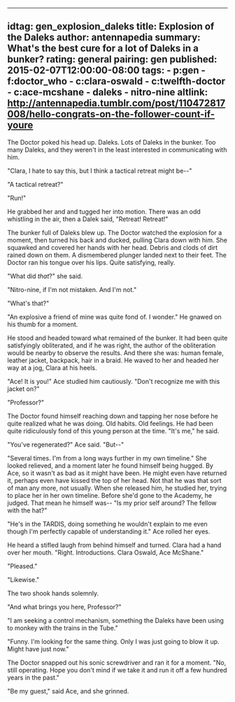 ---
idtag: gen_explosion_daleks
title: Explosion of the Daleks
author: antennapedia
summary: What's the best cure for a lot of Daleks in a bunker?
rating: general
pairing: gen
published: 2015-02-07T12:00:00-08:00
tags:
    - p:gen
    - f:doctor_who
    - c:clara-oswald
    - c:twelfth-doctor
    - c:ace-mcshane
    - daleks
    - nitro-nine
altlink: http://antennapedia.tumblr.com/post/110472817008/hello-congrats-on-the-follower-count-if-youre
--
The Doctor poked his head up. Daleks. Lots of Daleks in the bunker. Too many Daleks, and they weren't in the least interested in communicating with him.

"Clara, I hate to say this, but I think a tactical retreat might be--"

"A tactical retreat?"

"Run!"

He grabbed her and and tugged her into motion. There was an odd whistling in the air, then a Dalek said, "Retreat! Retreat!"

The bunker full of Daleks blew up. The Doctor watched the explosion for a moment, then turned his back and ducked, pulling Clara down with him. She squawked and covered her hands with her head. Debris and clods of dirt rained down on them. A dismembered plunger landed next to their feet. The Doctor ran his tongue over his lips. Quite satisfying, really.

"What did *that*?" she said.

"Nitro-nine, if I'm not mistaken. And I'm not."

"What's that?"

"An explosive a friend of mine was quite fond of. I wonder." He gnawed on his thumb for a moment.

He stood and headed toward what remained of the bunker. It had been quite satisfyingly obliterated, and if he was right, the author of the obliteration would be nearby to observe the results. And there she was: human female, leather jacket, backpack, hair in a braid. He waved to her and headed her way at a jog, Clara at his heels.

"Ace! It is you!" Ace studied him cautiously. "Don't recognize me with this jacket on?"

"Professor?"

The Doctor found himself reaching down and tapping her nose before he quite realized what he was doing. Old habits. Old feelings. He had been quite ridiculously fond of this young person at the time. "It's me," he said.

"You've regenerated?" Ace said. "But--"

"Several times. I'm from a long ways further in my own timeline." She looked relieved, and a moment later he found himself being hugged. By Ace, so it wasn't as bad as it might have been. He might even have returned it, perhaps even have kissed the top of her head. Not that he was that sort of man any more, not usually. When she released him, he studied her, trying to place her in her own timeline. Before she'd gone to the Academy, he judged. That mean he himself was-- "Is my prior self around? The fellow with the hat?"

"He's in the TARDIS, doing something he wouldn't explain to me even though I'm perfectly capable of understanding it." Ace rolled her eyes.

He heard a stifled laugh from behind himself and turned. Clara had a hand over her mouth. "Right. Introductions. Clara Oswald, Ace McShane."

"Pleased."

"Likewise."

The two shook hands solemnly.

"And what brings you here, Professor?"

"I am seeking a control mechanism, something the Daleks have been using to monkey with the trains in the Tube."

"Funny. I'm looking for the same thing. Only I was just going to blow it up. Might have just now."

The Doctor snapped out his sonic screwdriver and ran it for a moment. "No, still operating. Hope you don't mind if we take it and run it off a few hundred years in the past."

"Be my guest," said Ace, and she grinned.
